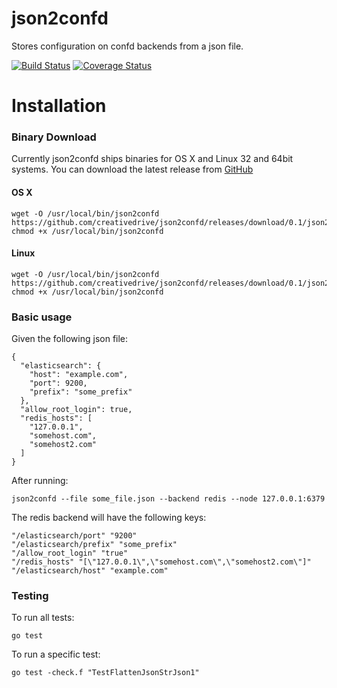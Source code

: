 # json2confd
Stores configuration on confd backends from a json file.

[![Build Status](https://travis-ci.org/creativedrive/json2confd.svg)](https://travis-ci.org/creativedrive/json2confd)
[![Coverage Status](https://coveralls.io/repos/creativedrive/json2confd/badge.svg?branch=master&service=github)](https://coveralls.io/github/creativedrive/json2confd?branch=master)

# Installation

### Binary Download

Currently json2confd ships binaries for OS X and Linux 32 and 64bit systems. You can download the latest release from [GitHub](https://github.com/creativedrive/json2confd/releases)

#### OS X

```
wget -O /usr/local/bin/json2confd https://github.com/creativedrive/json2confd/releases/download/0.1/json2confd_darwin_amd64
chmod +x /usr/local/bin/json2confd
```

#### Linux

```
wget -O /usr/local/bin/json2confd https://github.com/creativedrive/json2confd/releases/download/0.1/json2confd_linux_amd64
chmod +x /usr/local/bin/json2confd
```


### Basic usage
Given the following json file:
```
{
  "elasticsearch": {
    "host": "example.com",
    "port": 9200,
    "prefix": "some_prefix"
  },
  "allow_root_login": true,
  "redis_hosts": [
    "127.0.0.1",
    "somehost.com",
    "somehost2.com"
  ]
}
```
After running:
```
json2confd --file some_file.json --backend redis --node 127.0.0.1:6379
```

The redis backend will have the following keys:
```
"/elasticsearch/port" "9200"
"/elasticsearch/prefix" "some_prefix"
"/allow_root_login" "true"
"/redis_hosts" "[\"127.0.0.1\",\"somehost.com\",\"somehost2.com\"]"
"/elasticsearch/host" "example.com"
```


### Testing
To run all tests:
```
go test
```
To run a specific test:
```
go test -check.f "TestFlattenJsonStrJson1"
```

